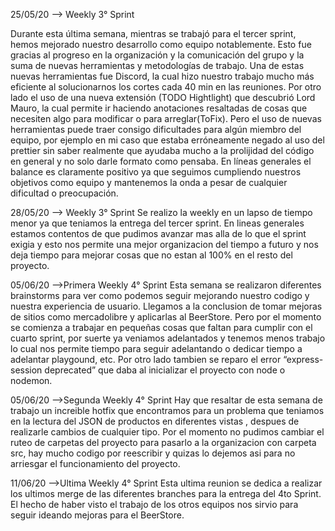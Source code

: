 25/05/20 --> Weekly 3° Sprint

Durante esta última semana, mientras se trabajó para el tercer sprint, hemos mejorado nuestro desarrollo como equipo notablemente. Esto fue gracias al progreso en la organización y la comunicación del grupo y la suma de nuevas herramientas y metodologías de trabajo. Una de estas nuevas herramientas fue Discord, la cual hizo nuestro trabajo mucho más eficiente al solucionarnos los cortes cada 40 min en las reuniones.
Por otro lado el uso de una nueva extensión (TODO Hightlight) que descubrió Lord Mauro, la cual permite ir haciendo anotaciones resaltadas de cosas que necesiten algo para modificar o para arreglar(ToFix).
Pero el uso de nuevas herramientas puede traer consigo dificultades para algún miembro del equipo, por ejemplo en mi caso que estaba erróneamente negado al uso del prettier sin saber realmente que ayudaba mucho a la prolijidad del código en general y no solo darle formato como pensaba.
En líneas generales el balance es claramente positivo ya que seguimos cumpliendo nuestros objetivos como equipo y mantenemos la onda a pesar de cualquier dificultad o preocupación.

28/05/20 --> Weekly 3° Sprint
Se realizo la weekly en un lapso de tiempo menor ya que teniamos la entrega del tercer sprint.
En lineas generales estamos contentos de que pudimos avanzar mas alla de lo que el sprint exigia y esto nos permite una mejor organizacion del tiempo a futuro y nos deja tiempo para mejorar cosas que no estan al 100% en el resto del proyecto.

05/06/20 -->Primera Weekly 4° Sprint
Esta semana se realizaron diferentes brainstorms para ver como podemos seguir mejorando nuestro codigo y nuestra experiencia de usuario. Llegamos a la conclusion de tomar mejoras de sitios como mercadolibre y aplicarlas al BeerStore. Pero por el momento se comienza a trabajar en pequeñas cosas que faltan para cumplir con el cuarto sprint, por suerte ya veniamos adelantados y tenemos menos trabajo lo cual nos permite tiempo para seguir adelantando o dedicar tiempo a adelantar playgound, etc. Por otro lado tambien se reparo el error “express-session deprecated” que daba al inicializar el proyecto con node o nodemon.

05/06/20 -->Segunda Weekly 4° Sprint
Hay que resaltar de esta semana de trabajo un increible hotfix que encontramos para un problema que teniamos en la lectura del JSON de productos en diferentes vistas , despues de realizarle cambios de cualquier tipo.
Por el momento no pudimos cambiar el ruteo de carpetas del proyecto para pasarlo a la organizacion con carpeta src, hay mucho codigo por reescribir y quizas lo dejemos asi para no arriesgar el funcionamiento del proyecto.

11/06/20 -->Ultima Weekly 4° Sprint
Esta ultima reunion se dedica a realizar los ultimos merge de las diferentes branches para la entrega del 4to Sprint. El hecho de haber visto el trabajo de los otros equipos nos sirvio para seguir ideando mejoras para el BeerStore.
